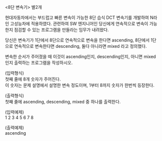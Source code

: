 <8단 변속기> 별2개

현대자동차에서는 부드럽고 빠른 변속이 가능한 8단 습식 DCT 변속기를 개발하여 N라인 고성능차에 적용하였다. 관련하여 SW 엔지니어인 당신에게 연속적으로 변속이 가능한지 점검할 수 있는 프로그램을 만들라는 임무가 내려왔다. 

당신은 변속기가 1단에서 8단으로 연속적으로 변속을 한다면 ascending, 
8단에서 1단으로 연속적으로 변속한다면 descending, 
둘다 아니라면 mixed 라고 정의했다. 

변속한 순서가 주어졌을 때 이것이 ascending인지, descending인지, 아니면 mixed인지 출력하는 프로그램을 작성하시오.

(입력형식) <br>
첫째 줄에 8개 숫자가 주어진다. <br>
이 숫자는 문제 설명에서 설명한 변속 정도이며, 1부터 8까지 숫자가 한번씩 등장한다.

(출력형식) <br>
첫째 줄에 ascending, descending, mixed 중 하나를 출력한다.

(입력예제) <br>
1 2 3 4 5 6 7 8

(출력예제) <br>
ascending
